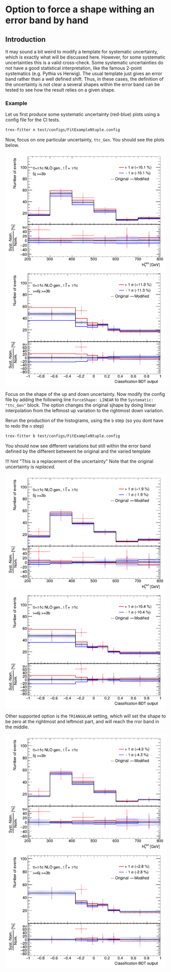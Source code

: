 # Option to force a shape withing an error band by hand

## Introduction

It may sound a bit weird to modify a template for systematic uncertainty, which is exactly what will be discussed here.
However, for some systematic uncertainties this is a valid cross-check.
Some systematic uncertainties do not have a good statistical interpretation, like the famous 2-point systematics (e.g. Pythia vs Herwig).
The usual template just gives an error band rather than a well defined shift.
Thus, in these cases, the definition of the uncertainty is not clear a several shapes within the error band can be tested to see how the result relies on a given shape.

### Example

Let us first produce some systematic uncertainty (red-blue) plots using a config file for the CI tests.

```bash
trex-fitter n test/configs/FitExampleNtuple.config
```

Now, focus on one particular uncertainty, `ttc_Gen`. You should see the plots below.
 
![No shape](../img/BasicTutorial2020/ljets_5j3b_HT_ttc_ttc_Gen.png)
![No shape](../img/BasicTutorial2020/ljets_6j4b_BDT_ttc_ttc_Gen.png)

Focus on the shape of the up and down uncertainty.
Now modify the config file by adding the following line `ForceShape: LINEAR` to the `Systematic: "ttc_Gen"` block.
The option changes the original sjhape by doing linear interpolation from the leftmost up variation to the rightmost down variation.

Rerun the production of the histograms, using the `b` step (so you dont have to redo the `n` step) 

```bash
trex-fitter b test/configs/FitExampleNtuple.config
```

You should now see different variations but still within the error band defined by the different betweent he original and the varied template

!!! hint "This is a replacement of the uncertainty"
    Note that the original uncertainty is _replaced_.

![No shape](../img/BasicTutorial2020/ljets_5j3b_HT_ttc_ttc_Gen_LINEAR.png)
![No shape](../img/BasicTutorial2020/ljets_6j4b_BDT_ttc_ttc_Gen_LINEAR.png)

Other supported option is the `TRIANGULAR` setting, which will set the shape to be zero at the rightmost and leftmost part, and will reach the rror band in the middle.

![No shape](../img/BasicTutorial2020/ljets_5j3b_HT_ttc_ttc_Gen_TRIANGULAR.png)
![No shape](../img/BasicTutorial2020/ljets_6j4b_BDT_ttc_ttc_Gen_TRIANGULAR.png)


